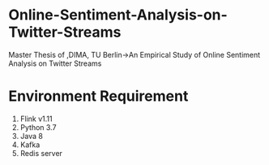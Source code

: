# Online-Sentiment-Analysis-on-Twitter-Streams
Master Thesis of ,DIMA, TU Berlin->An Empirical Study of  Online Sentiment Analysis on Twitter Streams 

# Environment Requirement
1. Flink v1.11
2. Python 3.7
3. Java 8
4. Kafka
5. Redis server

# 

